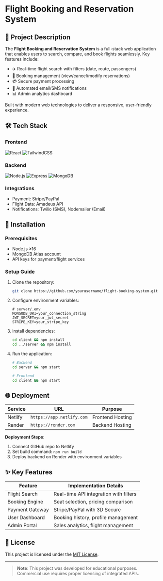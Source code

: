 # Flight Booking and Reservation System

## 📌 Project Description

The **Flight Booking and Reservation System** is a full-stack web application that enables users to search, compare, and book flights seamlessly. Key features include:

- ✈️ Real-time flight search with filters (date, route, passengers)
- 🛒 Booking management (view/cancel/modify reservations)
- 💳 Secure payment processing
- 📧 Automated email/SMS notifications
- 📊 Admin analytics dashboard

Built with modern web technologies to deliver a responsive, user-friendly experience.

## 🛠 Tech Stack

### Frontend

![React](https://img.shields.io/badge/React-20232A?style=for-the-badge&logo=react&logoColor=61DAFB)
![TailwindCSS](https://img.shields.io/badge/Tailwind_CSS-38B2AC?style=for-the-badge&logo=tailwind-css&logoColor=white)

### Backend

![Node.js](https://img.shields.io/badge/Node.js-339933?style=for-the-badge&logo=nodedotjs&logoColor=white)
![Express](https://img.shields.io/badge/Express-000000?style=for-the-badge&logo=express&logoColor=white)
![MongoDB](https://img.shields.io/badge/MongoDB-4EA94B?style=for-the-badge&logo=mongodb&logoColor=white)

### Integrations

- Payment: Stripe/PayPal
- Flight Data: Amadeus API
- Notifications: Twilio (SMS), Nodemailer (Email)

## 🚀 Installation

### Prerequisites

- Node.js ≥16
- MongoDB Atlas account
- API keys for payment/flight services

### Setup Guide

1. Clone the repository:

   ```bash
   git clone https://github.com/yourusername/flight-booking-system.git
   ```

2. Configure environment variables:

   ```env
   # server/.env
   MONGODB_URI=your_connection_string
   JWT_SECRET=your_jwt_secret
   STRIPE_KEY=your_stripe_key
   ```

3. Install dependencies:

   ```bash
   cd client && npm install
   cd ../server && npm install
   ```

4. Run the application:

   ```bash
   # Backend
   cd server && npm start

   # Frontend
   cd client && npm start
   ```

## 🌐 Deployment

| Service | URL                       | Purpose          |
| ------- | ------------------------- | ---------------- |
| Netlify | `https://app.netlify.com` | Frontend Hosting |
| Render  | `https://render.com`      | Backend Hosting  |

**Deployment Steps:**

1. Connect GitHub repo to Netlify
2. Set build command: `npm run build`
3. Deploy backend on Render with environment variables

## ✨ Key Features

| Feature         | Implementation Details                 |
| --------------- | -------------------------------------- |
| Flight Search   | Real-time API integration with filters |
| Booking Engine  | Seat selection, pricing comparison     |
| Payment Gateway | Stripe/PayPal with 3D Secure           |
| User Dashboard  | Booking history, profile management    |
| Admin Portal    | Sales analytics, flight management     |

## 📄 License

This project is licensed under the [MIT License](LICENSE).

---

> **Note**: This project was developed for educational purposes. Commercial use requires proper licensing of integrated APIs.

```

```
